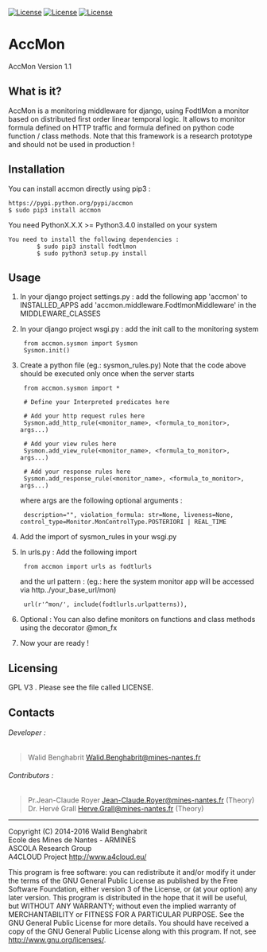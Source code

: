 [![License](https://img.shields.io/badge/version-1.1-orange.svg)]()
[![License](https://img.shields.io/badge/license-GPL3-blue.svg)]()
[![License](https://img.shields.io/badge/python->%3D3.4-green.svg)]()

# AccMon
AccMon Version 1.1

What is it?
-----------

AccMon is a monitoring middleware for django, using FodtlMon a monitor based on distributed first order 
linear temporal logic. It allows to monitor formula defined on HTTP traffic and formula defined on python code 
function / class methods.
Note that this framework is a research prototype and should not be used in production !

Installation
------------

You can install accmon directly using pip3 :

    https://pypi.python.org/pypi/accmon
    $ sudo pip3 install accmon
    
You need PythonX.X.X >= Python3.4.0 installed on your system

    You need to install the following dependencies :  
            $ sudo pip3 install fodtlmon
            $ sudo python3 setup.py install

Usage
-----

1. In your django project settings.py :
    add the following app 'accmon' to INSTALLED_APPS 
    add 'accmon.middleware.FodtlmonMiddleware' in the MIDDLEWARE_CLASSES

2. In your django project wsgi.py :
    add the init call to the monitoring system
    
        from accmon.sysmon import Sysmon
        Sysmon.init()


2. Create a python file (eg.: sysmon_rules.py)
    Note that the code above should be executed only once when the server starts
        
        from accmon.sysmon import *
        
        # Define your Interpreted predicates here
        
        # Add your http request rules here
        Sysmon.add_http_rule(<monitor_name>, <formula_to_monitor>, args...)

        # Add your view rules here
        Sysmon.add_view_rule(<monitor_name>, <formula_to_monitor>, args...)
        
        # Add your response rules here
        Sysmon.add_response_rule(<monitor_name>, <formula_to_monitor>, args...)

    where args are the following optional arguments  :
    
        description="", violation_formula: str=None, liveness=None, control_type=Monitor.MonControlType.POSTERIORI | REAL_TIME
                      
3. Add the import of sysmon_rules in your wsgi.py

4. In urls.py :
    Add the following import
        
        from accmon import urls as fodtlurls

    and the url pattern :
        (eg.: here the system monitor app will be accessed via http../your_base_url/mon)
        
        url(r'^mon/', include(fodtlurls.urlpatterns)),

5. Optional : 
    You can also define monitors on functions and class methods using the decorator @mon_fx
         

6. Now your are ready !


Licensing
---------

GPL V3 . Please see the file called LICENSE.

Contacts
--------

###### Developer :
>   Walid Benghabrit        <Walid.Benghabrit@mines-nantes.fr>

###### Contributors :
>   Pr.Jean-Claude Royer  <Jean-Claude.Royer@mines-nantes.fr>  (Theory)  
>   Dr. Hervé Grall       <Herve.Grall@mines-nantes.fr>        (Theory)  

-------------------------------------------------------------------------------
Copyright (C) 2014-2016 Walid Benghabrit  
Ecole des Mines de Nantes - ARMINES  
ASCOLA Research Group  
A4CLOUD Project http://www.a4cloud.eu/

This program is free software: you can redistribute it and/or modify
it under the terms of the GNU General Public License as published by
the Free Software Foundation, either version 3 of the License, or
(at your option) any later version.
This program is distributed in the hope that it will be useful,
but WITHOUT ANY WARRANTY; without even the implied warranty of
MERCHANTABILITY or FITNESS FOR A PARTICULAR PURPOSE.  See the
GNU General Public License for more details.
You should have received a copy of the GNU General Public License
along with this program.  If not, see <http://www.gnu.org/licenses/>.
